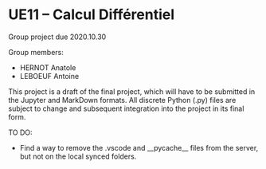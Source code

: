 # UE11 – Calcul Différentiel

Group project due 2020.10.30

Group members:
* HERNOT Anatole
* LEBOEUF Antoine


This project is a draft of the final project, which will have to be submitted in the Jupyter and MarkDown formats.
All discrete Python (.py) files are subject to change and subsequent integration into the project in its final form.

TO DO:
* Find a way to remove the .vscode and \_\_pycache\_\_ files from the server, but not on the local synced folders.
